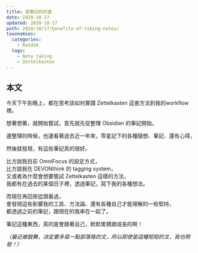 ```yaml
---
title: 寫筆記的好處
date: 2020-10-17
updated: 2020-10-17
path: 2020/10/17/benefits-of-taking-notes/
taxonomies:
  categories: 
    - Random
  tags: 
    - Note taking
    - Zettelkasten
---
```


## 本文

今天下午到晚上，都在思考該如何實踐 Zettelkasten 這套方法到我的workflow裡。

想著想著，就開始嘗試，首先就先從整理 Obsidian 的筆記開始。

邊整理的時候，也邊看著過去近一年來，零星記下的各種隨想、筆記、還有心得，

然後就發現，有這些筆記真的很好。

<!-- more -->

比方說我目前 OmniFocus 的設定方式，  
比方說我在 DEVONthink 的 tagging system，  
又或者為什麼會想要嘗試 Zettelkasten 這樣的方法，  
我都有在過去的某個日子裡，透過筆記，寫下我的各種想法。

而現在再回來從頭看過，  
會發現這些影響我的工具、方法論、還有各種自己才能理解的一些堅持，  
都透過之前的筆記，跟現在的我串在一起了。

筆記這種東西，真的是會跟著自己，默默累積跟成長的啊！

_（最近被鼓舞，決定要多寫一點部落格的文，所以即使是這種短短的文，我也照發！）_
